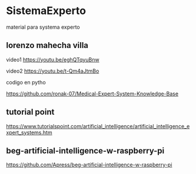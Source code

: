 # SistemaExperto
material para systema experto

## lorenzo mahecha villa

video1
https://youtu.be/eghQTqyuBnw

video2
https://youtu.be/t-Qm4aJtmBo

codigo en pytho

https://github.com/ronak-07/Medical-Expert-System-Knowledge-Base


## tutorial point

https://www.tutorialspoint.com/artificial_intelligence/artificial_intelligence_expert_systems.htm

##  beg-artificial-intelligence-w-raspberry-pi

https://github.com/Apress/beg-artificial-intelligence-w-raspberry-pi



